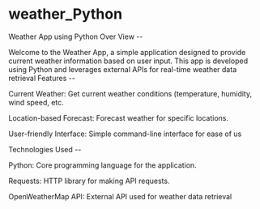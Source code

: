 # weather_Python
Weather App using Python
Over View --


Welcome to the Weather App, a simple application designed to provide current weather information based on user input. This app is developed using Python and leverages external APIs for real-time weather data retrieval
Features --


Current Weather: Get current weather conditions (temperature, humidity, wind speed, etc.

Location-based Forecast: Forecast weather for specific locations.

User-friendly Interface: Simple command-line interface for ease of us



Technologies Used --


Python: Core programming language for the application.

Requests: HTTP library for making API requests.

OpenWeatherMap API: External API used for weather data retrieval




